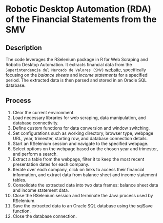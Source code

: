 # Robotic Desktop Automation (RDA) of the Financial Statements from the SMV

## Description

The code leverages the RSelenium package in R for Web Scraping and Robotic Desktop Automation. It extracts financial data from the `Superintendencia del Mercado de Valores (SMV)` [website](https://www.smv.gob.pe/SIMV/Frm_InformacionFinanciera?data=A70181B60967D74090DCD93C4920AA1D769614EC12), specifically focusing on the *balance sheets* and *income statements* for a specified period. The extracted data is then parsed and stored in an Oracle SQL database.

## Process

1. Clear the current environment.
2. Load necessary libraries for web scraping, data manipulation, and database connectivity.
3. Define custom functions for data conversion and window switching.
4. Set configurations such as working directory, browser type, webpage URL, year, trimester, starting row, and database connection details.
5. Start an RSelenium session and navigate to the specified webpage.
6. Select options on the webpage based on the chosen year and trimester, and perform a search.
7. Extract a table from the webpage, filter it to keep the most recent presentation dates for each company.
8. Iterate over each company, click on links to access their financial information, and extract data from balance sheet and income statement tables.
9. Consolidate the extracted data into two data frames: balance sheet data and income statement data.
10. Close the RSelenium session and terminate the Java process used by RSelenium.
11. Save the extracted data to an Oracle SQL database using the sqlSave function.
12. Close the database connection.  
